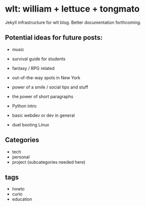 # wlt: william + lettuce + tongmato
Jekyll infrastructure for wlt blog. Better documentation forthcoming.

## Potential ideas for future posts:
- music
- survival guide for students
- fantasy / RPG related
- out-of-the-way spots in New York
- power of a smile / social tips and stuff
- the power of short paragraphs

- Python intro
- basic webdev or dev in general
- duel booting Linux

## Categories
- tech
- personal
- project (subcategories needed here)

## tags
- howto
- curio
- education
